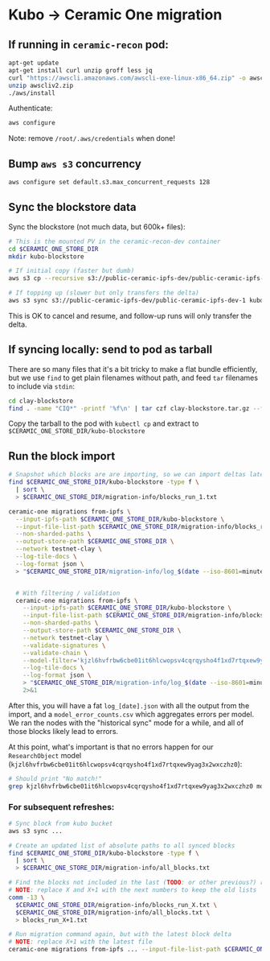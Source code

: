 # Kubo -> Ceramic One migration

## If running in `ceramic-recon` pod:
```bash
apt-get update
apt-get install curl unzip groff less jq
curl "https://awscli.amazonaws.com/awscli-exe-linux-x86_64.zip" -o awscliv2.zip
unzip awscliv2.zip
./aws/install
```

Authenticate:
```bash
aws configure
```

Note: remove `/root/.aws/credentials` when done!

## Bump `aws s3` concurrency
```bash
aws configure set default.s3.max_concurrent_requests 128
```

## Sync the blockstore data
Sync the blockstore (not much data, but 600k+ files):
```bash
# This is the mounted PV in the ceramic-recon-dev container
cd $CERAMIC_ONE_STORE_DIR
mkdir kubo-blockstore

# If initial copy (faster but dumb)
aws s3 cp --recursive s3://public-ceramic-ipfs-dev/public-ceramic-ipfs-dev-1 kubo-blockstore

# If topping up (slower but only transfers the delta)
aws s3 sync s3://public-ceramic-ipfs-dev/public-ceramic-ipfs-dev-1 kubo-blockstore
```

This is OK to cancel and resume, and follow-up runs will only transfer the delta.


## If syncing locally: send to pod as tarball
There are so many files that it's a bit tricky to make a flat bundle efficiently, but we use `find` to get plain filenames without path, and feed `tar` filenames to include via `stdin`:
```bash
cd clay-blockstore
find . -name "CIQ*" -printf '%f\n' | tar czf clay-blockstore.tar.gz --files-from -
```

Copy the tarball to the pod with `kubectl cp` and extract to `$CERAMIC_ONE_STORE_DIR/kubo-blockstore`

## Run the block import

```bash
# Snapshot which blocks are are importing, so we can import deltas later
find $CERAMIC_ONE_STORE_DIR/kubo-blockstore -type f \
  | sort \
  > $CERAMIC_ONE_STORE_DIR/migration-info/blocks_run_1.txt

ceramic-one migrations from-ipfs \
  --input-ipfs-path $CERAMIC_ONE_STORE_DIR/kubo-blockstore \
  --input-file-list-path $CERAMIC_ONE_STORE_DIR/migration-info/blocks_run_1.txt \
  --non-sharded-paths \
  --output-store-path $CERAMIC_ONE_STORE_DIR \
  --network testnet-clay \
  --log-tile-docs \
  --log-format json \
  > "$CERAMIC_ONE_STORE_DIR/migration-info/log_$(date --iso-8601=minutes | sed 's|+00:00||').json" 2>&1


  # With filtering / validation
  ceramic-one migrations from-ipfs \
    --input-ipfs-path $CERAMIC_ONE_STORE_DIR/kubo-blockstore \
    --input-file-list-path $CERAMIC_ONE_STORE_DIR/migration-info/blocks_run_1.txt \
    --non-sharded-paths \
    --output-store-path $CERAMIC_ONE_STORE_DIR \
    --network testnet-clay \
    --validate-signatures \
    --validate-chain \
    --model-filter='kjzl6hvfrbw6cbe01it6hlcwopsv4cqrqysho4f1xd7rtqxew9yag3x2wxczhz0,kh4q0ozorrgaq2mezktnrmdwleo1d' \
    --log-tile-docs \
    --log-format json \
    > "$CERAMIC_ONE_STORE_DIR/migration-info/log_$(date --iso-8601=minutes | sed 's|+00:00||').json" \
    2>&1
```

After this, you will have a fat `log_[date].json` with all the output from the import, and a `model_error_counts.csv` which aggregates errors per model. We ran the nodes with the "historical sync" mode for a while, and all of those blocks likely lead to errors.

At this point, what's important is that no errors happen for our `ResearchObject` model (`kjzl6hvfrbw6cbe01it6hlcwopsv4cqrqysho4f1xd7rtqxew9yag3x2wxczhz0`):

```bash
# Should print "No match!"
grep kjzl6hvfrbw6cbe01it6hlcwopsv4cqrqysho4f1xd7rtqxew9yag3x2wxczhz0 model_error_counts.csv || echo "No match!"
```

### For subsequent refreshes:
```bash
# Sync block from kubo bucket
aws s3 sync ...

# Create an updated list of absolute paths to all synced blocks
find $CERAMIC_ONE_STORE_DIR/kubo-blockstore -type f \
  | sort \
  > $CERAMIC_ONE_STORE_DIR/migration-info/all_blocks.txt

# Find the blocks not included in the last (TODO: or other previous?) run
# NOTE: replace X and X+1 with the next numbers to keep the old lists
comm -13 \
  $CERAMIC_ONE_STORE_DIR/migration-info/blocks_run_X.txt \
  $CERAMIC_ONE_STORE_DIR/migration-info/all_blocks.txt \
  > blocks_run_X+1.txt

# Run migration command again, but with the latest block delta
# NOTE: replace X+1 with the latest file
ceramic-one migrations from-ipfs ... --input-file-list-path $CERAMIC_ONE_STORE_DIR/migration-info/blocks_run_X+1.txt
```
